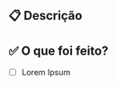 ## 📋 Descrição

<!-- Explique de forma clara e objetiva o que foi desenvolvido nesta PR. -->

## ✅ O que foi feito?

- [ ] Lorem Ipsum
